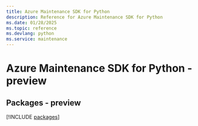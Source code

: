 ```yaml
---
title: Azure Maintenance SDK for Python
description: Reference for Azure Maintenance SDK for Python
ms.date: 01/28/2025
ms.topic: reference
ms.devlang: python
ms.service: maintenance
---
```

# Azure Maintenance SDK for Python - preview
## Packages - preview
[!INCLUDE [packages](maintenance-index.md)]